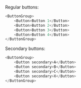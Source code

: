 Regular buttons:
```js
<ButtonGroup>
	<Button>Button 1</Button>
	<Button>Button 2</Button>
	<Button>Button 3</Button>
	<Button>Button 4</Button>
</ButtonGroup>
```

Secondary buttons:
```js
<ButtonGroup>
	<Button secondary>A</Button>
	<Button secondary>B</Button>
	<Button secondary>C</Button>
	<Button secondary>X</Button>
</ButtonGroup>
```
